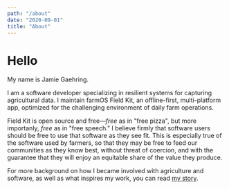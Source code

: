 ```yaml
---
path: "/about"
date: "2020-09-01"
title: "About"
---
```


# Hello

My name is Jamie Gaehring. 

I am a software developer specializing in resilient systems for capturing agricultural data. I maintain farmOS Field Kit, an offline-first, multi-platform app, optimized for the challenging environment of daily farm operations.

Field Kit is open source and free&mdash;_free_ as in "free pizza", but more importanly, _free_ as in "free speech." I believe firmly that software users should be free to use that software as they see fit. This is especially true of the software used by farmers, so that they may be free to feed our communities as they know best, without threat of coercion, and with the guarantee that they will enjoy an equitable share of the value they produce.

For more background on how I became involved with agriculture and software, as well as what inspires my work, you can read [my story](/blog/my-story).
